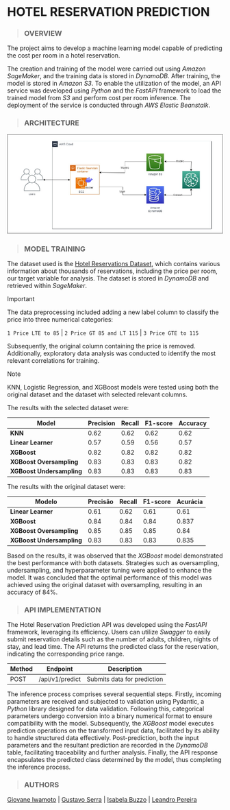 # HOTEL RESERVATION PREDICTION

> ### **OVERVIEW**

The project aims to develop a machine learning model capable of predicting the cost per room in a hotel reservation.

The creation and training of the model were carried out using _Amazon SageMaker_, and the training data is stored in _DynamoDB_. After training, the model is stored in _Amazon S3_. To enable the utilization of the model, an API service was developed using _Python_ and the _FastAPI_ framework to load the trained model from _S3_ and perform cost per room inference. The deployment of the service is conducted through _AWS Elastic Beanstalk_.

> ### **ARCHITECTURE**

![alt text](docs/image.png)

> ### **MODEL TRAINING**

The dataset used is the [Hotel Reservations Dataset](https://www.kaggle.com/datasets/ahsan81/hotel-reservations-classification-dataset), which contains various information about thousands of reservations, including the price per room, our target variable for analysis. The dataset is stored in _DynamoDB_ and retrieved within _SageMaker_.

> [!IMPORTANT]
> The data preprocessing included adding a new label column to classify the price into three numerical categories:
>
> `1 Price LTE to 85` | `2 Price GT 85 and LT 115` | `3 Price GTE to 115`

Subsequently, the original column containing the price is removed. Additionally, exploratory data analysis was conducted to identify the most relevant correlations for training.

> [!NOTE]
> KNN, Logistic Regression, and XGBoost models were tested using both the original dataset and the dataset with selected relevant columns.

The results with the selected dataset were:

| Model                     | Precision | Recall | F1-score | Accuracy |
| ------------------------- | --------- | ------ | -------- | -------- |
| **KNN**                   | 0.62      | 0.62   | 0.62     | 0.62     |
| **Linear Learner**        | 0.57      | 0.59   | 0.56     | 0.57     |
| **XGBoost**               | 0.82      | 0.82   | 0.82     | 0.82     |
| **XGBoost Oversampling**  | 0.83      | 0.83   | 0.83     | 0.82     |
| **XGBoost Undersampling** | 0.83      | 0.83   | 0.83     | 0.83     |

The results with the original dataset were:

| Modelo                    | Precisão | Recall | F1-score | Acurácia |
| ------------------------- | -------- | ------ | -------- | -------- |
| **Linear Learner**        | 0.61     | 0.62   | 0.61     | 0.61     |
| **XGBoost**               | 0.84     | 0.84   | 0.84     | 0.837    |
| **XGBoost Oversampling**  | 0.85     | 0.85   | 0.85     | 0.84     |
| **XGBoost Undersampling** | 0.83     | 0.83   | 0.83     | 0.835    |

Based on the results, it was observed that the _XGBoost_ model demonstrated the best performance with both datasets. Strategies such as oversampling, undersampling, and hyperparameter tuning were applied to enhance the model. It was concluded that the optimal performance of this model was achieved using the original dataset with oversampling, resulting in an accuracy of 84%.

> ### **API IMPLEMENTATION**

The Hotel Reservation Prediction API was developed using the _FastAPI_ framework, leveraging its efficiency. Users can utilize _Swagger_ to easily submit reservation details such as the number of adults, children, nights of stay, and lead time. The API returns the predicted class for the reservation, indicating the corresponding price range.

| Method | Endpoint        | Description                 |
| ------ | --------------- | --------------------------- |
| POST   | /api/v1/predict | Submits data for prediction |

The inference process comprises several sequential steps. Firstly, incoming parameters are received and subjected to validation using Pydantic, a _Python_ library designed for data validation. Following this, categorical parameters undergo conversion into a binary numerical format to ensure compatibility with the model. Subsequently, the _XGBoost_ model executes prediction operations on the transformed input data, facilitated by its ability to handle structured data effectively. Post-prediction, both the input parameters and the resultant prediction are recorded in the _DynamoDB_ table, facilitating traceability and further analysis. Finally, the API response encapsulates the predicted class determined by the model, thus completing the inference process.

> ### **AUTHORS**

[Giovane Iwamoto](https://github.com/GiovaneIwamoto) | [Gustavo Serra](https://github.com/GustavoSVasconcelos) | [Isabela Buzzo](https://github.com/isabelabuzzo) | [Leandro Pereira](https://github.com/leojgpereira)
